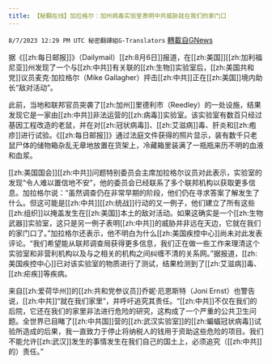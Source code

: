 ```yaml
---
title: 【秘翻在线】加拉格尔：加州病毒实验室表明中共威胁就在我们的家门口
---
```

`8/7/2023 12:29 PM UTC 秘密翻譯組G-Translators` [轉載自GNews](https://gnews.org/articles/1532496)

据《[[zh:每日邮报]]》（Dailymail）[[zh:8月6日]]报道，在[[zh:美国]][[zh:加利福尼亚]]州发现了一个与[[zh:中共]]有关联的[[zh:生物]]实验室后，[[zh:美国共和党]]议员麦克·加拉格尔（Mike Gallagher）抨击[[zh:中共]]正在[[zh:美国]]境内助长“敌对活动”。

此前，当地和联邦官员突袭了[[zh:加州]]里德利市（Reedley）的一处设施，结果发现它是一家由[[zh:中共]]非法运营的[[zh:病毒]]实验室。该实验室有数百只经过基因工程改造的老鼠，并在对[[zh:冠状病毒]]、[[zh:艾滋病]]毒、肝炎和[[zh:疱疹]]进行试验。《[[zh:每日邮报]]》通过法庭文件获得的照片显示，装有数千只老鼠尸体的储物箱杂乱无章地放置在货架上，冷藏箱里装满了一瓶瓶来历不明的血液和血浆。

[[zh:美国国会]][[zh:中共]]问题特别委员会主席加拉格尔议员对此表示，实验室的发现“令人难以置信地不安”，他的委员会已经联系了多个联邦机构以获取更多信息。加拉格尔说：“虽然调查仍在非常早期的阶段，他们仍在寻求答案了解发生了什么。但这可能是[[zh:中共]][[zh:统战]]行动的又一例子，他们建立了所有这些[[zh:组织]]以掩盖发生在[[zh:美国]]本土的敌对活动。如果这确实是一个[[zh:生物武器]]实验室，这只是另一例子表明[[zh:中共]]的威胁并非远在天边，它就在我们的家门口了。”加拉格尔还表示，他不明白为什么[[zh:美国疾控中心]]尚未对此发表评论。“我们希望能从联邦调查局获得更多信息，我们正在做一些工作来理清这个实验室和非营利机构以及与之相关的机构之间纠缠不清的关系网。”据报道，[[zh:美国疾控中心]]已对该实验室的物质进行了测试，结果检测到了[[zh:艾滋病]]毒、[[zh:疟疾]]等疾病。

来自[[zh:爱荷华州]]的[[zh:共和党参议员]]乔妮·厄恩斯特（Joni Ernst）也警告说，[[zh:中共]]“就在我们家里”，并呼吁追究其责任。“[[zh:中共]]不仅在我们的后院，它还在我们的家里非法进行危险的研究，这构成了一个严重的公共卫生问题。全世界已目睹了[[zh:中共国]]营的[[zh:武汉实验室]]的[[zh:蝙蝠冠状病毒]]试验所造成的后果，我一直致力于停止将纳税人的钱用于资助这些危险的项目。我们不能允许[[zh:武汉]]发生的事情发生在我们自己的国土上，必须追究（[[zh:中共]]的）责任。”
